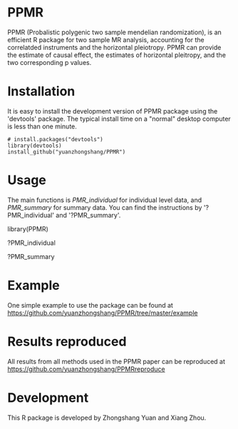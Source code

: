 # PPMR

PPMR (Probalistic polygenic two sample mendelian randomization), is an efficient R package for two sample MR analysis, accounting for the correlatded instruments and the horizontal pleiotropy. PPMR can provide the estimate of causal effect, the estimates of horizontal pleitropy, and the two corresponding p values.


# Installation
It is easy to install the development version of PPMR package using the 'devtools' package. The typical install time on a "normal" desktop computer is less than one minute.

```
# install.packages("devtools")
library(devtools)
install_github("yuanzhongshang/PPMR")
```


# Usage
The main functions is *PMR_individual* for individual level data, and *PMR_summary* for summary data. You can find the instructions by '?PMR_individual' and '?PMR_summary'. 

library(PPMR)

?PMR_individual

?PMR_summary

# Example

One simple example to use the package can be found at https://github.com/yuanzhongshang/PPMR/tree/master/example

# Results reproduced 

All results from all methods used in the PPMR paper can be reproduced at https://github.com/yuanzhongshang/PPMRreproduce

# Development
This R package is developed by Zhongshang Yuan and Xiang Zhou.

